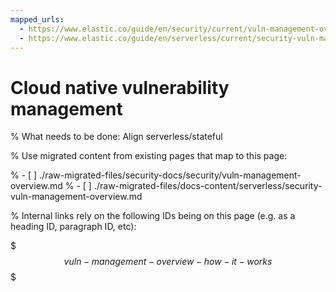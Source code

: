 ```yaml
---
mapped_urls:
  - https://www.elastic.co/guide/en/security/current/vuln-management-overview.html
  - https://www.elastic.co/guide/en/serverless/current/security-vuln-management-overview.html
---
```


# Cloud native vulnerability management

% What needs to be done: Align serverless/stateful

% Use migrated content from existing pages that map to this page:

% - [ ] ./raw-migrated-files/security-docs/security/vuln-management-overview.md
% - [ ] ./raw-migrated-files/docs-content/serverless/security-vuln-management-overview.md

% Internal links rely on the following IDs being on this page (e.g. as a heading ID, paragraph ID, etc):

$$$vuln-management-overview-how-it-works$$$